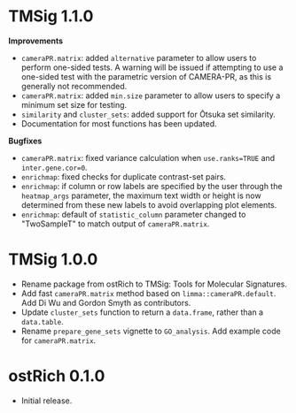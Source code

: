 # TMSig 1.1.0

**Improvements**

- `cameraPR.matrix`: added `alternative` parameter to allow users to perform one-sided tests. A warning will be issued if attempting to use a one-sided test with the parametric version of CAMERA-PR, as this is generally not recommended.
- `cameraPR.matrix`: added `min.size` parameter to allow users to specify a minimum set size for testing.
- `similarity` and `cluster_sets`: added support for Ōtsuka set similarity.
- Documentation for most functions has been updated.

**Bugfixes**

- `cameraPR.matrix`: fixed variance calculation when `use.ranks=TRUE` and `inter.gene.cor=0`.
- `enrichmap`: fixed checks for duplicate contrast-set pairs. 
- `enrichmap`: if column or row labels are specified by the user through the `heatmap_args` parameter, the maximum text width or height is now determined from these new labels to avoid overlapping plot elements.
- `enrichmap`: default of `statistic_column` parameter changed to "TwoSampleT" to match output of `cameraPR.matrix`.


# TMSig 1.0.0

- Rename package from ostRich to TMSig: Tools for Molecular Signatures.
- Add fast `cameraPR.matrix` method based on `limma::cameraPR.default`. Add Di Wu and Gordon Smyth as contributors.
- Update `cluster_sets` function to return a `data.frame`, rather than a `data.table`.
- Rename `prepare_gene_sets` vignette to `GO_analysis`. Add example code for `cameraPR.matrix`.


# ostRich 0.1.0

- Initial release.
